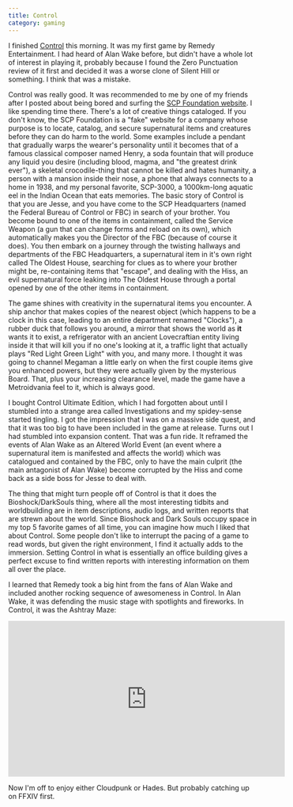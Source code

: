 ```yaml
---
title: Control
category: gaming
---
```

I finished [Control](https://controlgame.com/) this morning. It was my first game by Remedy Entertainment. I had heard of Alan Wake before, but didn't have a whole lot of interest in playing it, probably because I found the Zero Punctuation review of it first and decided it was a worse clone of Silent Hill or something. I think that was a mistake.

Control was really good. It was recommended to me by one of my friends after I posted about being bored and surfing the [SCP Foundation website](http://www.scpwiki.com/). I like spending time there. There's a lot of creative things cataloged. If you don't know, the SCP Foundation is a "fake" website for a company whose purpose is to locate, catalog, and secure supernatural items and creatures before they can do harm to the world. Some examples include a pendant that gradually warps the wearer's personality until it becomes that of a famous classical composer named Henry, a soda fountain that will produce any liquid you desire (including blood, magma, and "the greatest drink ever"), a skeletal crocodile-thing that cannot be killed and hates humanity, a person with a mansion inside their nose, a phone that always connects to a home in 1938, and my personal favorite, SCP-3000, a 1000km-long aquatic eel in the Indian Ocean that eats memories. The basic story of Control is that you are Jesse, and you have come to the SCP Headquarters (named the Federal Bureau of Control or FBC) in search of your brother. You become bound to one of the items in containment, called the Service Weapon (a gun that can change forms and reload on its own), which automatically makes you the Director of the FBC (because of course it does). You then embark on a journey through the twisting hallways and departments of the FBC Headquarters, a supernatural item in it's own right called The Oldest House, searching for clues as to where your brother might be, re-containing items that "escape", and dealing with the Hiss, an evil supernatural force leaking into The Oldest House through a portal opened by one of the other items in containment.

The game shines with creativity in the supernatural items you encounter. A ship anchor that makes copies of the nearest object (which happens to be a clock in this case, leading to an entire department renamed "Clocks"), a rubber duck that follows you around, a mirror that shows the world as **it** wants it to exist, a refrigerator with an ancient Lovecraftian entity living inside it that will kill you if no one's looking at it, a traffic light that actually plays "Red Light Green Light" with you, and many more. I thought it was going to channel Megaman a little early on when the first couple items give you enhanced powers, but they were actually given by the mysterious Board. That, plus your increasing clearance level, made the game have a Metroidvania feel to it, which is always good.

I bought Control Ultimate Edition, which I had forgotten about until I stumbled into a strange area called Investigations and my spidey-sense started tingling. I got the impression that I was on a massive side quest, and that it was too big to have been included in the game at release. Turns out I had stumbled into expansion content. That was a fun ride. It reframed the events of Alan Wake as an Altered World Event (an event where a supernatural item is manifested and affects the world) which was catalogued and contained by the FBC, only to have the main culprit (the main antagonist of Alan Wake) become corrupted by the Hiss and come back as a side boss for Jesse to deal with.

The thing that might turn people off of Control is that it does the Bioshock/DarkSouls thing, where all the most interesting tidbits and worldbuilding are in item descriptions, audio logs, and written reports that are strewn about the world. Since Bioshock and Dark Souls occupy space in my top 5 favorite games of all time, you can imagine how much I liked that about Control. Some people don't like to interrupt the pacing of a game to read words, but given the right environment, I find it actually adds to the immersion. Setting Control in what is essentially an office building gives a perfect excuse to find written reports with interesting information on them all over the place.

I learned that Remedy took a big hint from the fans of Alan Wake and included another rocking sequence of awesomeness in Control. In Alan Wake, it was defending the music stage with spotlights and fireworks. In Control, it was the Ashtray Maze:

<iframe width="560" height="315" src="https://www.youtube.com/embed/nudSXUMBEV4" frameborder="0" allow="accelerometer; autoplay; clipboard-write; encrypted-media; gyroscope; picture-in-picture" allowfullscreen></iframe>

Now I'm off to enjoy either Cloudpunk or Hades. But probably catching up on FFXIV first.
